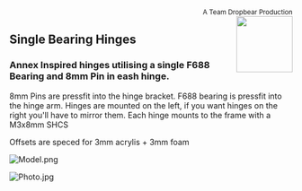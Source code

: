<div style="text-align: right"><sub>A Team Dropbear Production</sub></div>
<img align="right" width="100" height="100" src="images/db.png">

## Single Bearing Hinges
### Annex Inspired hinges utilising a single F688 Bearing and 8mm Pin in eash hinge.
8mm Pins are pressfit into the hinge bracket. F688 bearing is pressfit into the hinge arm. 
Hinges are mounted on the left, if you want hinges on the right you'll have to mirror them.
Each hinge mounts to the frame with a M3x8mm SHCS

Offsets are speced for 3mm acrylis + 3mm foam

![Model.png](images/Model.png)

![Photo.jpg](images/Photo.jpg)
